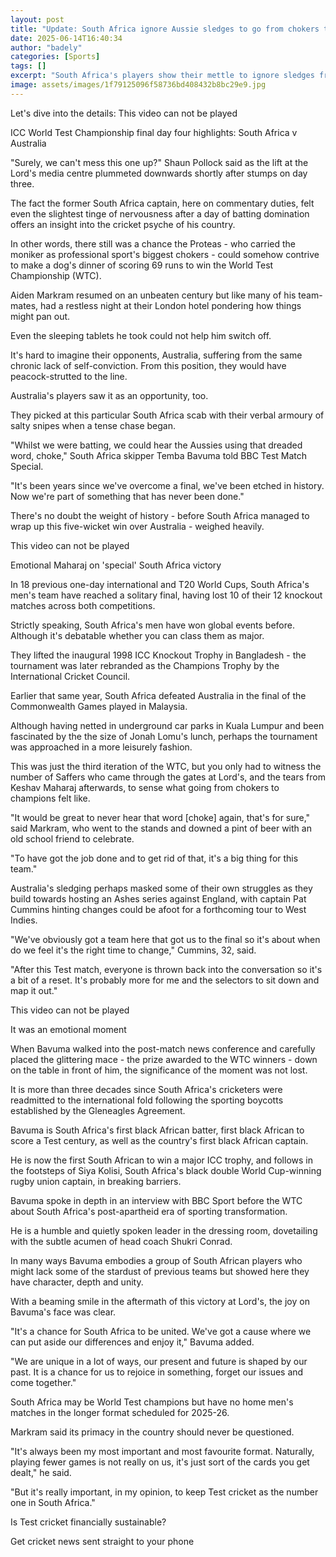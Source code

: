 ```yaml
---
layout: post
title: "Update: South Africa ignore Aussie sledges to go from chokers to champions"
date: 2025-06-14T16:40:34
author: "badely"
categories: [Sports]
tags: []
excerpt: "South Africa's players show their mettle to ignore sledges from Australia's players as they go from chokers to World Test champions at Lord's."
image: assets/images/1f79125096f58736bd408432b8bc29e9.jpg
---
```


Let's dive into the details: This video can not be played

ICC World Test Championship final day four highlights: South Africa v Australia

"Surely, we can't mess this one up?" Shaun Pollock said as the lift at the Lord's media centre plummeted downwards shortly after stumps on day three.

The fact the former South Africa captain, here on commentary duties, felt even the slightest tinge of nervousness after a day of batting domination offers an insight into the cricket psyche of his country.

In other words, there still was a chance the Proteas - who carried the moniker as professional sport's biggest chokers - could somehow contrive to make a dog's dinner of scoring 69 runs to win the World Test Championship (WTC).

Aiden Markram resumed on an unbeaten century but like many of his team-mates, had a restless night at their London hotel pondering how things might pan out.

Even the sleeping tablets he took could not help him switch off.

It's hard to imagine their opponents, Australia, suffering from the same chronic lack of self-conviction. From this position, they would have peacock-strutted to the line.

Australia's players saw it as an opportunity, too. 

They picked at this particular South Africa scab with their verbal armoury of salty snipes when a tense chase began.

"Whilst we were batting, we could hear the Aussies using that dreaded word, choke," South Africa skipper Temba Bavuma told BBC Test Match Special.

"It's been years since we've overcome a final, we've been etched in history. Now we're part of something that has never been done."

There's no doubt the weight of history - before South Africa managed to wrap up this five-wicket win over Australia - weighed heavily.

This video can not be played

Emotional Maharaj on 'special' South Africa victory

In 18 previous one-day international and T20 World Cups, South Africa's men's team have reached a solitary final, having lost 10 of their 12 knockout matches across both competitions.

Strictly speaking, South Africa's men have won global events before. Although it's debatable whether you can class them as major.

They lifted the inaugural 1998 ICC Knockout Trophy in Bangladesh - the tournament was later rebranded as the Champions Trophy by the International Cricket Council.

Earlier that same year, South Africa defeated Australia in the final of the Commonwealth Games played in Malaysia.

Although having netted in underground car parks in Kuala Lumpur and been fascinated by the the size of Jonah Lomu's lunch, perhaps the tournament was approached in a more leisurely fashion.

This was just the third iteration of the WTC, but you only had to witness the number of Saffers who came through the gates at Lord's, and the tears from Keshav Maharaj afterwards, to sense what going from chokers to champions felt like.    

"It would be great to never hear that word [choke] again, that's for sure," said Markram, who went to the stands and downed a pint of beer with an old school friend to celebrate.

"To have got the job done and to get rid of that, it's a big thing for this team."

Australia's sledging perhaps masked some of their own struggles as they build towards hosting an Ashes series against England, with captain Pat Cummins hinting changes could be afoot for a forthcoming tour to West Indies.

"We've obviously got a team here that got us to the final so it's about when do we feel it's the right time to change," Cummins, 32, said.

"After this Test match, everyone is thrown back into the conversation so it's a bit of a reset. It's probably more for me and the selectors to sit down and map it out."

This video can not be played

It was an emotional moment

When Bavuma walked into the post-match news conference and carefully placed the glittering mace - the prize awarded to the WTC winners - down on the table in front of him, the significance of the moment was not lost.

It is more than three decades since South Africa's cricketers were readmitted to the international fold following the sporting boycotts established by the Gleneagles Agreement.

Bavuma is South Africa's first black African batter, first black African to score a Test century, as well as the country's first black African captain.

He is now the first South African to win a major ICC trophy, and follows in the footsteps of Siya Kolisi, South Africa's black double World Cup-winning rugby union captain, in breaking barriers.

Bavuma spoke in depth in an interview with BBC Sport before the WTC about South Africa's post-apartheid era of sporting transformation.

He is a humble and quietly spoken leader in the dressing room, dovetailing with the subtle acumen of head coach Shukri Conrad.

In many ways Bavuma embodies a group of South African players who might lack some of the stardust of previous teams but showed here they have character, depth and unity. 

With a beaming smile in the aftermath of this victory at Lord's, the joy on Bavuma's face was clear.

"It's a chance for South Africa to be united. We've got a cause where we can put aside our differences and enjoy it," Bavuma added.

"We are unique in a lot of ways, our present and future is shaped by our past. It is a chance for us to rejoice in something, forget our issues and come together."

South Africa may be World Test champions but have no home men's matches in the longer format scheduled for 2025-26.

Markram said its primacy in the country should never be questioned.

"It's always been my most important and most favourite format. Naturally, playing fewer games is not really on us, it's just sort of the cards you get dealt," he said.

"But it's really important, in my opinion, to keep Test cricket as the number one in South Africa."

Is Test cricket financially sustainable?

Get cricket news sent straight to your phone

